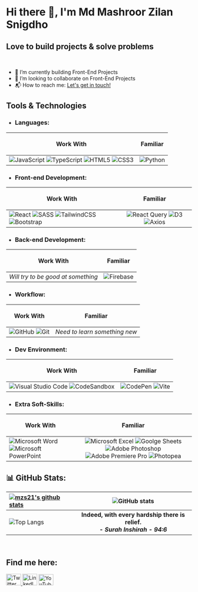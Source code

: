 

# Hi there 👋, **I'm Md Mashroor Zilan Snigdho**

## Love to build projects & solve problems


<br/>

<!-- - 🌱 I’m currently learning <code><img alt="D3" align="center" width="20px" src="https://camo.githubusercontent.com/586ccf0aad9684edc821658cee04146cf36d1f1d5ec904bbefd72728909ccb2e/68747470733a2f2f64336a732e6f72672f6c6f676f2e737667" title="D3"/> D3.js</code> -->
- 🔨 I’m currently building Front-End Projects
- 👯 I’m looking to collaborate on Front-End Projects 
- 📬 How to reach me: <a href="https://www.linkedin.com/in/mdmzs/">Let's get in touch!</a>

## Tools & Technologies
- ### Languages:
| <p align="center">Work With</p> | <p align="center">Familiar</p> | 
| :------------- | :-------------: |
| ![JavaScript](https://img.shields.io/badge/javascript-%23323330.svg?style=for-the-badge&logo=javascript&logoColor=%23F7DF1E) ![TypeScript](https://img.shields.io/badge/typescript-%23007ACC.svg?style=for-the-badge&logo=typescript&logoColor=white) ![HTML5](https://img.shields.io/badge/html5-%23E34F26.svg?style=for-the-badge&logo=html5&logoColor=white) ![CSS3](https://img.shields.io/badge/css3-%231572B6.svg?style=for-the-badge&logo=css3&logoColor=white)  | ![Python](https://img.shields.io/badge/python-3670A0?style=for-the-badge&logo=python&logoColor=ffdd54) |

<!--   <code><img  alt="TypeScript" width="30px" src="https://raw.githubusercontent.com/github/explore/80688e429a7d4ef2fca1e82350fe8e3517d3494d/topics/typescript/typescript.png" title="TypeScript"/></code>
  <code><img  alt="JavaScript" width="30px" src="https://raw.githubusercontent.com/github/explore/80688e429a7d4ef2fca1e82350fe8e3517d3494d/topics/javascript/javascript.png" title="JavaScript"/></code>
  <code><img alt="HTML5" width="30px" src="https://raw.githubusercontent.com/github/explore/80688e429a7d4ef2fca1e82350fe8e3517d3494d/topics/html/html.png" title="HTML5"/></code>
  <code><img  alt="CSS3" width="30px" src="https://raw.githubusercontent.com/github/explore/80688e429a7d4ef2fca1e82350fe8e3517d3494d/topics/css/css.png" title="CSS3"/></code>
 -->

- ### Front-end Development:
| <p align="center">Work With</p> | <p align="center">Familiar</p> | 
| :------------- | :-------------: |
| ![React](https://img.shields.io/badge/react-%2320232a.svg?style=for-the-badge&logo=react&logoColor=%2361DAFB) ![SASS](https://img.shields.io/badge/SASS-hotpink.svg?style=for-the-badge&logo=SASS&logoColor=white) ![TailwindCSS](https://img.shields.io/badge/tailwindcss-%2338B2AC.svg?style=for-the-badge&logo=tailwind-css&logoColor=white) ![Bootstrap](https://img.shields.io/badge/bootstrap-%23563D7C.svg?style=for-the-badge&logo=bootstrap&logoColor=white) | ![React Query](https://img.shields.io/badge/-React%20Query-FF4154?style=for-the-badge&logo=react%20query&logoColor=white) ![D3](https://img.shields.io/badge/D3.js-595959?style=for-the-badge&logo=D3.js&logoColor=#F9A03C) ![Axios](https://img.shields.io/badge/Axios-5A29E4?style=for-the-badge&logo=Axios&logoColor=#5A29E4) | 
<!--   <code><img alt="ReactJS" width="30px" src="https://raw.githubusercontent.com/github/explore/80688e429a7d4ef2fca1e82350fe8e3517d3494d/topics/react/react.png" title="ReactJS"/></code>
  <code><img  alt="Sass" width="30px" src="https://raw.githubusercontent.com/github/explore/80688e429a7d4ef2fca1e82350fe8e3517d3494d/topics/sass/sass.png" title="Sass"/></code>
  <code><img  alt="Bootstrap" width="30px" src="https://raw.githubusercontent.com/github/explore/80688e429a7d4ef2fca1e82350fe8e3517d3494d/topics/bootstrap/bootstrap.png" title="Bootstrap"/></code>
  <code><img  alt="Tailwind CSS" width="30px" src="https://tailwindcss.com/_next/static/media/tailwindcss-mark.79614a5f61617ba49a0891494521226b.svg" title="Tailwind CSS"/></code>
   <code><img alt="React Query" width="20px" height="40px" src="https://react-query-v3.tanstack.com/_next/static/images/logo-7a7896631260eebffcb031765854375b.svg" title="D3"/></code>
  <code><img alt="D3" width="20px" src="https://camo.githubusercontent.com/586ccf0aad9684edc821658cee04146cf36d1f1d5ec904bbefd72728909ccb2e/68747470733a2f2f64336a732e6f72672f6c6f676f2e737667" title="D3"/></code> -->
- ### Back-end Development:
| <p align="center">Work With</p> | <p align="center">Familiar</p> | 
| :------------- | :-------------: |
| <i>Will try to be good at something</i> | ![Firebase](https://img.shields.io/badge/firebase-%23039BE5.svg?style=for-the-badge&logo=firebase) |   
  
- ### Workflow:
<!--   <code><img  alt="Git" width="30px" src="https://raw.githubusercontent.com/github/explore/80688e429a7d4ef2fca1e82350fe8e3517d3494d/topics/git/git.png" title="Git"/></code>
  <code><img  alt="GitHub" width="30px" src="https://raw.githubusercontent.com/github/explore/78df643247d429f6cc873026c0622819ad797942/topics/github/github.png" title="GitHub"/></code> <code><img height="32" src="https://raw.githubusercontent.com/github/explore/80688e429a7d4ef2fca1e82350fe8e3517d3494d/topics/firebase/firebase.png" alt="Firebase" /></code> -->
| <p align="center">Work With</p> | <p align="center">Familiar</p> | 
| :------------- | :-------------: |
|![GitHub](https://img.shields.io/badge/github-%23121011.svg?style=for-the-badge&logo=github&logoColor=white) ![Git](https://img.shields.io/badge/git-%23F05033.svg?style=for-the-badge&logo=git&logoColor=white) | <i>Need to learn something new</i> | 

- ### Dev Environment:
| <p align="center">Work With</p> | <p align="center">Familiar</p> | 
| :------------- | :-------------: |
|![Visual Studio Code](https://img.shields.io/badge/Visual%20Studio%20Code-0078d7.svg?style=for-the-badge&logo=visual-studio-code&logoColor=white) ![CodeSandbox](https://img.shields.io/badge/Codesandbox-040404?style=for-the-badge&logo=codesandbox&logoColor=DBDBDB) | ![CodePen](https://img.shields.io/badge/CodePen-white?style=for-the-badge&logo=codepen&logoColor=black) ![Vite](https://img.shields.io/badge/vite-%23646CFF.svg?style=for-the-badge&logo=vite&logoColor=white) | 

- ### Extra Soft-Skills:
| <p align="center">Work With</p> | <p align="center">Familiar</p> | 
| :------------- | :-------------: |
|![Microsoft Word](https://img.shields.io/badge/Microsoft_Word-2B579A?style=for-the-badge&logo=microsoft-word&logoColor=white) ![Microsoft PowerPoint](https://img.shields.io/badge/Microsoft_PowerPoint-B7472A?style=for-the-badge&logo=microsoft-powerpoint&logoColor=white) | ![Microsoft Excel](https://img.shields.io/badge/Microsoft_Excel-217346?style=for-the-badge&logo=microsoft-excel&logoColor=white) ![Goolge Sheets](https://img.shields.io/badge/Goolge_Sheets-34A853?style=for-the-badge&logo=microsoft-excel&logoColor=white) ![Adobe Photoshop](https://img.shields.io/badge/adobe%20photoshop-%2331A8FF.svg?style=for-the-badge&logo=adobe%20photoshop&logoColor=white) ![Adobe Premiere Pro](https://img.shields.io/badge/Adobe%20Premiere%20Pro-9999FF.svg?style=for-the-badge&logo=Adobe%20Premiere%20Pro&logoColor=white) ![Photopea](https://img.shields.io/badge/Photopea-18A497?style=for-the-badge&logo=adobe%20photoshop&logoColor=white)| 

## 📊 GitHub Stats:

| <a href="https://github.com/mzs21"><img align="center" src="https://github-readme-streak-stats.herokuapp.com?user=mzs21&theme=tokyonight&hide_border=true&date_format=M%20j%5B%2C%20Y%5D)" alt="mzs21's github stats" /></a> | ![GitHub stats](https://github-readme-stats.vercel.app/api?username=mzs21&show_icons=true&theme=tokyonight&hide_border=true) | 
| :------------- | :-------------: |
| ![Top Langs](https://github-readme-stats.vercel.app/api/top-langs/?username=mzs21&layout=compact&hide_border=true&theme=tokyonight) | <b>Indeed, with every hardship there is relief. <br /> - <i>Surah Inshirah - 94:6</i></b> |

<br />
<!-- <a href="https://github.com/mzs21"><img align="center" src="https://github-readme-activity-graph.cyclic.app/graph?username=mzs21&bg_color=1a1b27&color=1f6feb&line=38bcad&point=628fdb&area=true&hide_border=true" alt="mzs21's github stats" /></a> -->

## Find me here:
<!-- <code><a href="https://www.linkedin.com/in/mdmzs"><img src='https://content.linkedin.com/content/dam/me/business/en-us/amp/brand-site/v2/bg/LI-Bug.svg.original.svg' alt='linkedin' height='40' width= "30px"></a></code>
<code><a href="https://www.youtube.com/channel/UCeqgosa0xxJ319iUVWCDKQQ"><img src='https://upload.wikimedia.org/wikipedia/commons/0/09/YouTube_full-color_icon_%282017%29.svg' alt='YouTube' height='30' width= "40px"></a></code>
<hr> -->

<a href="https://twitter.com/Snigdho21" target="_blank"> <img height="31" width="40" src="https://camo.githubusercontent.com/35b0b8bfbd8840f35607fb56ad0a139047fd5d6e09ceb060c5c6f0a5abd1044c/68747470733a2f2f6564656e742e6769746875622e696f2f537570657254696e7949636f6e732f696d616765732f7376672f747769747465722e737667" alt="Twitter" /></a><a href="https://www.linkedin.com/in/mdmzs" target="_blank"> <img height="31" width="40" src="https://camo.githubusercontent.com/c8a9c5b414cd812ad6a97a46c29af67239ddaeae08c41724ff7d945fb4c047e5/68747470733a2f2f6564656e742e6769746875622e696f2f537570657254696e7949636f6e732f696d616765732f7376672f6c696e6b6564696e2e737667" alt="LinkedIn" /></a> <a href="https://www.youtube.com/channel/UCeqgosa0xxJ319iUVWCDKQQ"><img src='https://upload.wikimedia.org/wikipedia/commons/0/09/YouTube_full-color_icon_%282017%29.svg' alt='YouTube' height='30' width= "40px"></a>
<!-- <a href="https://stackoverflow.com/users/8641776" target="_blank"> <img height="31" width="40" src="https://camo.githubusercontent.com/ad1dcdc76b0be1423e54a791d31311e91e8e89bb8492be214cfc3390e24c323d/68747470733a2f2f6564656e742e6769746875622e696f2f537570657254696e7949636f6e732f696d616765732f7376672f737461636b6f766572666c6f772e737667" alt="Stack Overflow" /></a> -->
<!-- <a href="https://www.quora.com/profile/Zakaria-Hossain-8" target="_blank"> <img height="31" width="40" src="https://camo.githubusercontent.com/d91821b997572279bcda39224cd22ed45b90d9af1261d36a9520b0ba6f8d2d6f/68747470733a2f2f6564656e742e6769746875622e696f2f537570657254696e7949636f6e732f696d616765732f7376672f71756f72612e737667" alt="Quora" /></a> -->
<!-- <a href="https://medium.com/@zakaria5729" target="_blank"> <img height="31" width="40" src="https://camo.githubusercontent.com/a583b5ce3b463c784cb87592b3da7b9b9d014d7a16adfff04b91cb1452ae4ca2/68747470733a2f2f6564656e742e6769746875622e696f2f537570657254696e7949636f6e732f696d616765732f7376672f6d656469756d2e737667" alt="Medium" /></a> -->
<!-- <a href="https://facebook.com/zakaria5729" target="_blank"> <img height="31" width="40" src="https://camo.githubusercontent.com/8f245234577766478eaf3ee72b0615e99bb9ef3eaa56e1c37f75692811181d5c/68747470733a2f2f6564656e742e6769746875622e696f2f537570657254696e7949636f6e732f696d616765732f7376672f66616365626f6f6b2e737667" alt="Facebook" /></a> -->


